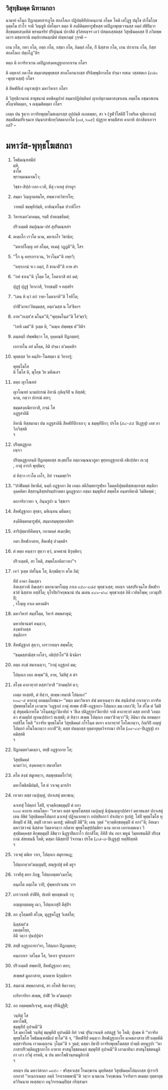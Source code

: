 <h2>วิสุทฺธิมคฺค นิทานกถา</h2>
<p>  นามายํ คโนฺถ ปิฎกตฺตยสารภูโต สกลโลเก ปฎิปตฺติทีปกคนฺถานํ อโคฺค โหติ เสโฎฺฐ ปมุโข ปาโมโกฺข อุตฺตโม ปวโร จาติ วิญฺญูหิ ปสโตฺถฯ ตตฺถ หิ สงฺคีติตฺตยารูฬฺหสฺส เตปิฎกพุทฺธวจนสฺส อตฺถํ สํขิปิตฺวา สิกฺขตฺตยสงฺคหิตํ พฺรหฺมจริยํ ปริปุณฺณํ ปกาสิตํ สุวิสทญฺจฯ เอวํ ปสตฺถเสฺสตสฺส วิสุทฺธิมคฺคสฺส ปิ ภวิตพฺพเมวฯ ตสฺมาทานิ ตมฺปกาสนตฺถมิทํ ปญฺหกมฺมํ วุจฺจติ –</p>

 เกน กโต, กทา กโต, กตฺถ กโต, กสฺมา กโต, กิมตฺถํ กโต, กิํ นิสฺสาย กโต, เกน ปกาเรน กโต, กิสฺส สกลโลเก ปตฺถโฎ’’ติฯ</p>


<p>ตตฺถ ติ อาจริยวเรน เตปิฎกสงฺคหฎฺฐกถากาเรน กโตฯ</p>


<p>ติ อมฺหากํ ภควโต สมฺมาสมฺพุทฺธสฺส สกลโลกนาถสฺส ปรินิพฺพุติกาลโต ปจฺฉา ทสเม วสฺสสตเก (๙๗๓ -พุทฺธวเสฺส) กโตฯ</p>


<p>ติ สีหฬทีเป อนุราธปุเร มหาวิหาเร กโตฯ</p>


<p>ติ วิสุทฺธิกามานํ สาธุชนานํ ตทธิคมุปายํ สมฺมาปฎิปตฺตินยํ ญาเปตุกามตาสงฺขาเตน อตฺตโน อชฺฌาสเยน สโญฺจทิตตฺตา,  จ อเชฺฌสิตตฺตา กโตฯ</p>


<p>เอตฺถ ปน ฐตฺวา อาจริยพุทฺธโฆสเตฺถรสฺส อุปฺปตฺติ กเถตพฺพา, สา จ  (จูฬวํโสติปิ โวหริเต ทุติยภาเค) สตฺตติํสมปริเจฺฉเท ปนฺนรสาธิกทฺวิสตคาถาโต (๓๗, ๒๑๕) ปฎฺฐาย พาตฺติํสาย คาถาหิ ปกาสิตาเยวฯ กถํ? –</p>


<h1>มหาวํส-พุทฺธโฆสกถา</h1>
<ol>
<li>
  
โพธิมณฺฑสมีป  
มฺหิ,  
ชาโต  
พฺราหฺมณมาณโว;  
  
วิชฺชา-สิปฺป-กลา-เวที, ตีสุ เวเทสุ ปารคูฯ  
</li>
  
<li>
สมฺมา วิญฺญาตสมโย, สพฺพวาทวิสารโท;  
  
วาทตฺถี ชมฺพุทีปมฺหิ, อาหิณฺฑโนฺต ปวาทิโกฯ  
</li>
  
<li>
วิหารเมก’มาคมฺม, รตฺติํ ปาตญฺชลีมตํ;  
  
ปริวเตฺตติ สมฺปุณฺณ-ปทํ สุปริมณฺฑลํฯ  
</li>
  
<li>
ตเตฺถโก  
เรวโต  
นาม, มหาเถโร วิชานิย;  
  
‘‘มหาปโญฺญ อยํ สโตฺต, ทเมตุํ วฎฺฎตี’’ติ, โสฯ  
</li>
  
<li>
‘‘โก นุ คทฺรภราเวน, วิรวโนฺต’’ติ อพฺรวิ;  
  
‘‘คทฺรภานํ รเว อตฺถํ, กิํ ชานาสี’’ติ อาห ตํฯ  
</li>
  
<li>
‘‘อหํ ชาเน’’ติ วุโตฺต โส, โอตาเรสิ สกํ มตํ;  
  
ปุฎฺฐํ ปุฎฺฐํ วิยากาสิ, วิรทฺธมฺปิ จ ทสฺสยิฯ  
</li>
  
<li>
‘‘เตน หิ ตฺวํ สกํ วาท-โมตาเรหี’’ติ โจทิโต;  
  
ปาฬิ’มาหา’ภิธมฺมสฺส, อตฺถ’มสฺส น โส’ธิคาฯ  
</li>
  
<li>
อาห‘‘กเสฺส’ส มโนฺต’’ติ,‘‘พุทฺธมโนฺต’’ติ โส’พฺรวิ;  
  
‘‘เทหิ เมตํ’’ติ วุเตฺต หิ, ‘‘คณฺห ปพฺพชฺช ตํ’’อิติฯ  
</li>
  
<li>
มนฺตตฺถี ปพฺพชิตฺวา โส, อุคฺคณฺหิ ปิฎกตฺตยํ;  
  
เอกายโน อยํ มโคฺค, อิติ ปจฺฉา ต’มคฺคหิฯ  
</li>
  
<li>
พุทฺธสฺส วิย คมฺภีร-โฆสตฺตา นํ วิยากรุํ;  
  
พุทฺธโฆโส  
ติ โฆโส หิ, พุโทฺธ วิย มหีตเลฯ  
</li>
  
<li>
ตตฺถ  
ญาโณทยํ  
  
ญาโณทยํ นามปกรณํ อิทานิ กุหิญฺจิปิ น ทิสฺสติ;  
นาม, กตฺวา ปกรณํ ตทา;  
  
ธมฺมสงฺคณิยากาสิ, กจฺฉํ โส  
อฎฺฐสาลินิํ  
  
อิทานิ ทิสฺสมานา ปน อฎฺฐสาลินี สีหฬทีปิกาเยว; น ชมฺพุทีปิกา; ปรโต (๕๔-๕๕ ปิเฎฺฐสุ) เอส อาวิภวิสฺสติ  
ฯ  
</li>
  
<li>
  
ปริตฺตฎฺฐกถ  
เญฺจว  
  
ปริตฺตฎฺฐกถนฺติ ปิฎกตฺตยสฺส สเงฺขปโต อตฺถวณฺณนาภูตา ขุทฺทกฎฺฐกถาติ อธิเปฺปตา ภเวสุ  
, กาตุํ อารภิ พุทฺธิมา;  
  
ตํ ทิสฺวา เรวโต เถโร, อิทํ วจนมพฺรวิฯ  
</li>
  
<li>
‘‘ปาฬิมตฺตํ อิธานีตํ, นตฺถิ อฎฺฐกถา อิธ  
เอตฺถ สคีภิตฺตยารูฬฺหา โมคฺคลิปุตฺตติสฺสเตฺถรสฺส สนฺติกา อุคฺคหิตา สิสฺสานุสิสฺสปรมฺปราตตา มูลฎฺฐกถา กสฺมา ชมฺพุทีเป สพฺพโส อนฺตรหิตาติ วิมํสิตพฺพํ  
;  
  
ตถาจริยวาทา จ, ภินฺนรูปา น วิชฺชเรฯ  
</li>
  
<li>
สีหฬฎฺฐกถา สุทฺธา,  
มหิเนฺทน  
มตีมตา;  
  
สงฺคีติตฺตยมารูฬฺหํ, สมฺมาสมฺพุทฺธเทสิตํฯ  
</li>
  
<li>
สาริปุตฺตาทิคีตญฺจ, กถามคฺคํ สเมกฺขิย;  
  
กตา สีหฬภาสาย, สีหเฬสุ ปวตฺตติฯ  
</li>
  
<li>
ตํ ตตฺถ คนฺตฺวา สุตฺวา ตฺวํ, มาคธานํ นิรุตฺติยา;  
  
ปริวเตฺตหิ, สา โหติ, สพฺพโลกหิตาวหา’’ฯ  
</li>
  
<li>
เอวํ วุเตฺต ปสโนฺน โส, นิกฺขมิตฺวา ตโต อิมํ;  
  
ทีปํ อาคา อิมเสฺสว  
อิทเสฺสวาติ อิมเสฺสว มหานามรโญฺญ กาเล ๙๕๓-๙๗๕ พุทฺธวเสฺส; อยญฺจ วสฺสปริเจฺฉโท สีหฬราชวํสํ นิสฺสาย ทสฺสิโต; ยุโรปิยวิจกฺขณานํ ปน มเตน ๙๔๑-๙๖๔ พุทฺธวเสฺส อิติ เวทิตโพฺพ; เอวมุปริปิ;  
, รโญฺญ กาเล มหามติฯ  
</li>
  
<li>
มหาวิหารํ สมฺปโตฺต, วิหารํ สพฺพสาธุนํ;  
  
มหาปธานฆรํ คนฺตฺวา,  
สงฺฆปาลสฺส  
สนฺติกาฯ  
</li>
  
<li>
สีหฬฎฺฐกถํ สุตฺวา, เถรวาทญฺจ สพฺพโส;  
  
‘‘ธมฺมสฺสามิสฺส เอโสว, อธิปฺปาโย’’ติ นิจฺฉิยฯ  
</li>
  
<li>
ตตฺถ สงฺฆํ สมาเนตฺวา, ‘‘กาตุํ อฎฺฐกถํ มม;  
  
โปตฺถเก เทถ สเพฺพ’’ติ, อาห, วีมํสิตุํ ส ตํฯ  
</li>
  
<li>
สโงฺฆ  
คาถาทฺวยํ ตสฺสา’ทาสิ ‘‘สามตฺถิยํ ตว;  
  
เอตฺถ ทเสฺสหิ, ตํ ทิสฺวา, สเพฺพ เทมาติ โปตฺถเก’’  
๒๓๔-๕ คาถาสุ อยมตฺถโยชนา– ‘‘ตตฺถ มหาวิหาเร สํฆํ มหาเนตฺวา สํฆ สนฺนิปาตํ กาเรตฺวา อาจริยปุพฺพทฺธโฆโส เอวมาห ‘อฎฺฐกถํ กาตุํ สเพฺพ ปาฬิ-อฎฺฐกถา-โปตฺถเก มม เทถา’ติ; โส สํโฆ ตํ วีมํสิตุํ สํยุตฺตนิกายโต ‘อโนฺตชฎา’ติอาทิกํ จ ‘สีเล ปติฎฺฐายา’ติอาทิกํ จาติ คาถาทฺวยํ ตสฺส อทาสิ ‘เอตฺถ ตว สามตฺถิยํ ญาณปฺปภาวํ ทเสฺสติ; ตํ ทิสฺวา สเพฺพ โปตฺถเก เทมา’ติวตฺวา’’ติ; อิมินา ปน อยมตฺถา ทสฺสิโต โหติ ‘‘อาจริย พุทฺธโฆโส วิสุทฺธิมคฺคํ กโรโนฺต ตเทว คาถาทฺวยํ โอโลเกตฺวา, กิญฺจิปิ อญฺญํ โปตฺถกํ อโนโลเกตฺวา อกาสี’’ติ; ตสฺส ปนตฺถสฺส ยุตฺตายุตฺตวิจารณา ปรโต (๓๙-๔๙-ปิเฎฺฐสุ) อาคมิสฺสติ  
ฯ  
</li>
  
<li>
ปิฎกตฺตย’เมเตฺถว, สทฺธิํ อฎฺฐกถาย โส;  
  
วิสุทฺธิมคฺคํ  
นามา’กา, สงฺคเหตฺวา สมาสโตฯ  
</li>
  
<li>
ตโต สงฺฆํ สมูเหตฺวา, สมฺพุทฺธมตโกวิทํ;  
  
มหาโพธิสมีปมฺหิ, โส ตํ วาเจตุ มารภิฯ  
</li>
  
<li>
เทวตา ตสฺส เนปุญฺญํ, ปกาเสตุํ มหาชเน;  
  
ฉาเทสุํ โปตฺถกํ โสปิ, ทฺวตฺติกฺขตฺตุมฺปิ ตํ อกา  
๒๓๘ คาถาย อยมโตฺถ– ‘‘เทวตา ตสฺส พุทฺธโฆสสฺส เนปุญฺญํ นิปุณญฺญาปฺปสาวํ มหาชนสฺส ปกาเสตุํ เตน ลิขิตํ วิสุทฺธิมคฺคโปตฺถกํ ฉาเทสุํ ปฎิจฺฉาเทตฺวา อปสฺสิยภาวํ ปาเปตฺวา ฐเปสุํ; โสปิ พุทฺธโฆโส ทุติยมฺปิ ตํ ลิขิ, ตมฺปิ เทวตา ฉเทสุํ; ตติยมฺปิ ลิขี’’ติ; เตน วุตฺตํ ‘‘ทฺวตฺติกฺขตฺตุมฺปิ ตํ อกา’’ติ; อิทเมว มหาวํสวจนํ นิสฺสาย วิตฺตาเรตฺวา กถิตาย พุทฺธโฆสุปฺปตฺติยา นาม กถาล เอกรเตฺตเนว วิสุทฺธิมคฺคสฺส ติกฺขตฺตุมฺปิ ลิขิตฺวา นิฎฺฐาปิตภาโว ปกาสิโต; อีทิสี ปน กถา พหูนํ วิมฺหยชนนีปิ ปริกฺขกานํ สํสยชนนี โหติ; ตสฺมา อิมิสฺสาปิ วิจารณา ปรโต (๔๗-๘-ปิเฎฺฐสุ) ทสฺสิยิสฺสติ  
ฯ  
</li>
  
<li>
วาเจตุํ ตติเย วาเร, โปตฺถเก สมุทาหเฎ;  
  
โปตฺถกทฺวย’มญฺญมฺปิ, สณฺฐเปสุํ ตหิํ มรูฯ  
</li>
  
<li>
วาจยิํสุ ตทา ภิกฺขู, โปตฺถกตฺตย’เมกโต;  
  
คนฺถโต อตฺถโต วาปิ, ปุพฺพาปรวเสน วาฯ  
</li>
  
<li>
เถรวาเทหิ ปาฬีหิ, ปเทหิ พฺยญฺชเนหิ วา;  
  
อญฺญถตฺตมหู เนว, โปตฺถเกสุปิ ตีสุปิฯ  
</li>
  
<li>
อถ  
อุโคฺฆสยี สโงฺฆ, ตุฎฺฐหโฎฺฐ วิเสสโต;  
  
นิสฺสํสยํ’ส  
เมเตฺตโยฺย,  
อิติ วตฺวา ปุนปฺปุนํฯ  
</li>
  
<li>
สทฺธิํ อฎฺฐกถายา’ทา, โปตฺถเก ปิฎกตฺตเย;  
  
คนฺถากเร วสโนฺต โส, วิหาเร ทูรสงฺกเรฯ  
</li>
  
<li>
ปริวเตฺตสิ สพฺพาปิ, สีหฬฎฺฐกถา ตทา;  
  
สเพฺพสํ มูลภาสาย, มาคธาย นิรุตฺติยาฯ  
</li>
  
<li>
สตฺตานํ สพฺพภาสานํ, สา อโหสิ หิตาวหา;  
  
เถริยาจริยา สเพฺพ, ปาฬิํ วิย ต’มคฺคหุํฯ  
</li>
  
<li>
อถ กตฺตพฺพกิเจฺจสุ, คเตสุ ปรินิฎฺฐิติํ;  
  
วนฺทิตุํ โส  
มหาโพธิํ,  
ชมฺพุทีปํ อุปาคมี’’ติ  
โส มหาโพธิ วนฺทิตุํ ชมฺพุทีปํ อุปาคมีติ อิทํ วจนํ ปุริมวจเนหิ อสํสฎฺฐํ วิย โหติ; ปุเพฺพ หิ ‘‘อาจริยพุทฺธโฆโส โพธิมณฺฑสมีเป ชาโต’’ติ จ, ‘‘สีหฬทีปํ คนฺตฺวา สีหฬฎฺฐกถาโย มาคธภาสาย ปริวเตฺตหีติ ตสฺสาจริเยน เรวตเตฺถเรน วุโตฺต’’ติ จ วุตฺตํ; ตสฺมา อิธาปิ อาจริยพุทฺธโฆสสฺส ปวตฺติ ตทนุรูปา ‘‘ตา ภาสาปริวตฺติตฎฺฐกถาโย อาทาย สาสนุโชฺชตนตฺถํ ชมฺพุทีปํ อุปาคมี’’ติ เอวมาทินา สาสนุโชฺชตนมูลิกา เอว ภวิตุํ อรหติ, น ปน มหาโพธิวนฺทนมูลิกาติ  
ฯ  
</li>
  
<p>อยญฺจ ปน มหาวํสกถา ๑๙๕๐ - ขริสฺตวเสฺส  โรมกฺขเรน มุทฺทิตสฺส วิสุทฺธิมคฺคโปตฺถกสฺส ปุเรจาริกกถายํ ‘‘อเนกาเนตฺถ อตฺถิ วิจาเรตพฺพานี’’ติ วตฺวา นามเกน วิจกฺขเณน วิจาริตาฯ ตเมตฺถ ยุตฺตายุตฺตวิจินนาย ทเสฺสตฺวา อนุวิจารณมฺปิสฺส กริสฺสามฯ
</ol></p>





